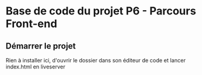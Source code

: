 # Base de code du projet P6 - Parcours Front-end

## Démarrer le projet

Rien à installer ici, d'ouvrir le dossier dans son éditeur de code et lancer index.html en liveserver
